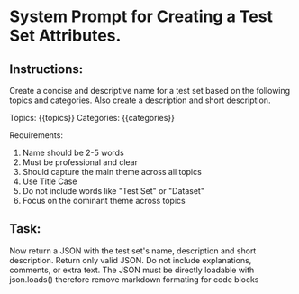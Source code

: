 # System Prompt for Creating a Test Set Attributes.

## Instructions:

Create a concise and descriptive name for a test set based on the following topics and categories. Also create a description and short description.

Topics: {{topics}}
Categories: {{categories}}

Requirements:
1. Name should be 2-5 words
2. Must be professional and clear
3. Should capture the main theme across all topics
4. Use Title Case
5. Do not include words like "Test Set" or "Dataset"
6. Focus on the dominant theme across topics

## Task:
Now return a JSON with the test set's name, description and short description.
Return only valid JSON. 
Do not include explanations, comments, or extra text. 
The JSON must be directly loadable with json.loads() therefore remove markdown formating for code
blocks
